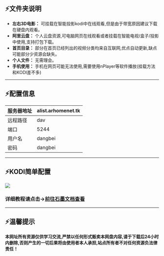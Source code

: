 ## ⚡文件夹说明
- **左右3D电影：** 可挂载在智能投影kodi中在线观看,但是由于带宽原因建议下载在硬盘内观看。
- **阿里云盘：** 个人云盘资源,可电脑网页在线观看或者挂载在智能电视/盒子/投影中使用,支持打包下载。
- **首页目录：** 部分在首页已经列出的视频分类均来自互联网,优点自动更新,缺点可能部分少资源会缺失。
- **个人文件：** 无需理会。
- **手机使用：** 手机在网页可能无法使用,需要使用nPlayer等软件播放(挂载方法和KODI差不多)
---
## ⚡配置信息 
| 服务器地址 | alist.arhomenet.tk
| --------   | -----|
|远程路径| dav|
|端口|5244|
|用户名|dangbei|
|密码|dangbei|
---
## ⚡KODI简单配置
 ![](https://pic1.imgdb.cn/item/6333064116f2c2beb13f7fd1.jpg)
### 详细教程请点击→[前往石墨文档查看](https://shimo.im/docs/m8AZVQ7jnDtxXlAb/  "前往石墨文档查看")
---
## ⚡温馨提示
 **本网址所有资源仅供学习交流,严禁以任何形式贩卖本网盘内容,请于下载后24小时内删除,否则产生的一切后果将由使用者本人承担,站点所有者不对任何资源负法律责任！** 
